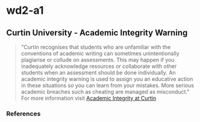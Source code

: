 # wd2-a1

## Curtin University - Academic Integrity Warning
> "Curtin recognises that students who are unfamiliar with the conventions of academic writing can sometimes unintentionally plagiarise or collude on assessments. This may happen if you inadequately acknowledge resources or collaborate with other students when an assessment should be done individually. An academic integrity warning is used to assign you an educative action in these situations so you can learn from your mistakes. More serious academic breaches such as cheating are managed as misconduct."
For more information visit [Academic Integrity at Curtin](https://www.curtin.edu.au/students/essentials/rights/academic-integrity/)

### References